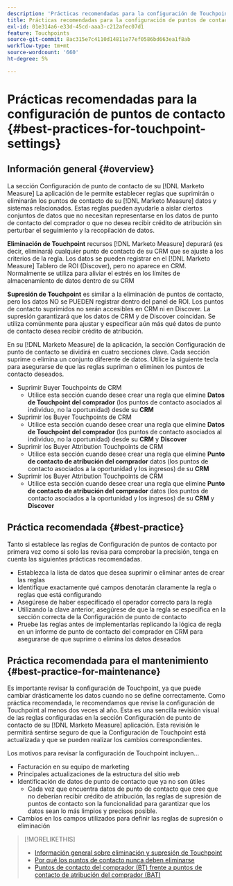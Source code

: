 ```yaml
---
description: 'Prácticas recomendadas para la configuración de Touchpoint: [!DNL Marketo Measure] - Documentación del producto'
title: Prácticas recomendadas para la configuración de puntos de contacto
exl-id: 01e314a6-e33d-45cd-aaa3-c212afec07d1
feature: Touchpoints
source-git-commit: 8ac315e7c4110d14811e77ef0586bd663ea1f8ab
workflow-type: tm+mt
source-wordcount: '660'
ht-degree: 5%

---
```


# Prácticas recomendadas para la configuración de puntos de contacto {#best-practices-for-touchpoint-settings}

## Información general {#overview}

La sección Configuración de punto de contacto de su [!DNL Marketo Measure] La aplicación de le permite establecer reglas que suprimirán o eliminarán los puntos de contacto de su [!DNL Marketo Measure] datos y sistemas relacionados. Estas reglas pueden ayudarle a aislar ciertos conjuntos de datos que no necesitan representarse en los datos de punto de contacto del comprador o que no desea recibir crédito de atribución sin perturbar el seguimiento y la recopilación de datos.

**Eliminación de Touchpoint** recursos [!DNL Marketo Measure] depurará (es decir, eliminará) cualquier punto de contacto de su CRM que se ajuste a los criterios de la regla. Los datos se pueden registrar en el [!DNL Marketo Measure] Tablero de ROI (Discover), pero no aparece en CRM. Normalmente se utiliza para aliviar el estrés en los límites de almacenamiento de datos dentro de su CRM

**Supresión de Touchpoint** es similar a la eliminación de puntos de contacto, pero los datos NO se PUEDEN registrar dentro del panel de ROI. Los puntos de contacto suprimidos no serán accesibles en CRM ni en Discover. La supresión garantizará que los datos de CRM y de Discover coincidan. Se utiliza comúnmente para ajustar y especificar aún más qué datos de punto de contacto desea recibir crédito de atribución.

En su [!DNL Marketo Measure] de la aplicación, la sección Configuración de punto de contacto se dividirá en cuatro secciones clave. Cada sección suprime o elimina un conjunto diferente de datos. Utilice la siguiente tecla para asegurarse de que las reglas supriman o eliminen los puntos de contacto deseados.

* Suprimir Buyer Touchpoints de CRM
   * Utilice esta sección cuando desee crear una regla que elimine **Datos de Touchpoint del comprador** (los puntos de contacto asociados al individuo, no la oportunidad) desde su **CRM**
* Suprimir los Buyer Touchpoints de CRM
   * Utilice esta sección cuando desee crear una regla que elimine **Datos de Touchpoint del comprador** (los puntos de contacto asociados al individuo, no la oportunidad) desde su **CRM** y **Discover**
* Suprimir los Buyer Attribution Touchpoints de CRM
   * Utilice esta sección cuando desee crear una regla que elimine **Punto de contacto de atribución del comprador** datos (los puntos de contacto asociados a la oportunidad y los ingresos) de su **CRM**
* Suprimir los Buyer Attribution Touchpoints de CRM
   * Utilice esta sección cuando desee crear una regla que elimine **Punto de contacto de atribución del comprador** datos (los puntos de contacto asociados a la oportunidad y los ingresos) de su **CRM** y **Discover**

## Práctica recomendada {#best-practice}

Tanto si establece las reglas de Configuración de puntos de contacto por primera vez como si solo las revisa para comprobar la precisión, tenga en cuenta las siguientes prácticas recomendadas.

* Establezca la lista de datos que desea suprimir o eliminar antes de crear las reglas
* Identifique exactamente qué campos denotarán claramente la regla o reglas que está configurando
* Asegúrese de haber especificado el operador correcto para la regla
* Utilizando la clave anterior, asegúrese de que la regla se especifica en la sección correcta de la Configuración de punto de contacto
* Pruebe las reglas antes de implementarlas replicando la lógica de regla en un informe de punto de contacto del comprador en CRM para asegurarse de que suprime o elimina los datos deseados

## Práctica recomendada para el mantenimiento {#best-practice-for-maintenance}

Es importante revisar la configuración de Touchpoint, ya que puede cambiar drásticamente los datos cuando no se define correctamente. Como práctica recomendada, le recomendamos que revise la configuración de Touchpoint al menos dos veces al año. Esta es una sencilla revisión visual de las reglas configuradas en la sección Configuración de punto de contacto de su [!DNL Marketo Measure] aplicación. Esta revisión le permitirá sentirse seguro de que la Configuración de Touchpoint está actualizada y que se pueden realizar los cambios correspondientes.

Los motivos para revisar la configuración de Touchpoint incluyen...

* Facturación en su equipo de marketing
* Principales actualizaciones de la estructura del sitio web
* Identificación de datos de punto de contacto que ya no son útiles
   * Cada vez que encuentra datos de punto de contacto que cree que no deberían recibir crédito de atribución, las reglas de supresión de puntos de contacto son la funcionalidad para garantizar que los datos sean lo más limpios y precisos posible.
* Cambios en los campos utilizados para definir las reglas de supresión o eliminación

>[!MORELIKETHIS]
>
>* [Información general sobre eliminación y supresión de Touchpoint](/help/advanced-marketo-measure-features/touchpoint-settings/touchpoint-removal-and-touchpoint-suppression.md)
>* [Por qué los puntos de contacto nunca deben eliminarse](/help/advanced-marketo-measure-features/touchpoint-settings/why-you-should-never-delete-touchpoints.md)
>* [Puntos de contacto del comprador (BT) frente a puntos de contacto de atribución del comprador (BAT)](/help/configuration-and-setup/getting-started-with-marketo-measure/difference-between-buyer-touchpoints-and-buyer-attribution-touchpoints.md)
